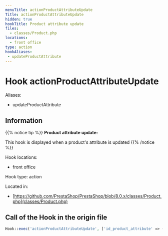 ```yaml
---
menuTitle: actionProductAttributeUpdate
Title: actionProductAttributeUpdate
hidden: true
hookTitle: Product attribute update
files:
  - classes/Product.php
locations:
  - front office
type: action
hookAliases:
 - updateProductAttribute
---
```


# Hook actionProductAttributeUpdate

Aliases: 
 - updateProductAttribute



## Information

{{% notice tip %}}
**Product attribute update:** 

This hook is displayed when a product's attribute is updated
{{% /notice %}}

Hook locations: 
  - front office

Hook type: action

Located in: 
  - [https://github.com/PrestaShop/PrestaShop/blob/8.0.x/classes/Product.php](classes/Product.php)

## Call of the Hook in the origin file

```php
Hook::exec('actionProductAttributeUpdate', ['id_product_attribute' => (int) $id_product_attribute])
```